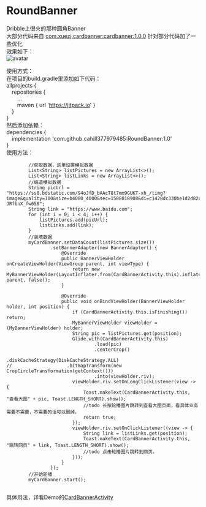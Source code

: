 # RoundBanner  
Dribble上很火的那种圆角Banner  
大部分代码来自 [com.xuezj.cardbanner:cardbanner:1.0.0](https://github.com/xuezj/CardBannerDemo)
针对部分代码加了一些优化  
效果如下：  
![avatar](http://m.qpic.cn/psb?/V12E9lnJ0HXeuU/aU3qb61h0v9WGbN6YaJoF8.yoI5CnRyZBfuKC4DUhlQ!/b/dL4AAAAAAAAA&bo=OARJAgAAAAARB0c!&rf=viewer_4)  

使用方式：  
在项目的build.gradle里添加如下代码：  
allprojects {  
&emsp;repositories {  
&emsp;&emsp;...  
&emsp;&emsp;maven { url 'https://jitpack.io' }  
&emsp;}  
}  
然后添加依赖：  
dependencies {  
&emsp;implementation 'com.github.cahill377979485:RoundBanner:1.0'  
}  
使用方法：

```
        //获取数据，这里设置模拟数据
        List<String> listPictures = new ArrayList<>();
        List<String> listLinks = new ArrayList<>();
        //编造模拟数据
        String picUrl = "https://ss0.bdstatic.com/94oJfD_bAAcT8t7mm9GUKT-xh_/timg?image&quality=100&size=b4000_4000&sec=1588818908&di=c1428dc330be1d2d82cf83be2c695222&src=http://hbimg.b0.upaiyun.com/3804079cb84b828dc620501323a72e29a50e54328922-JRfbnX_fw658";
        String link = "https://www.baidu.com";
        for (int i = 0; i < 4; i++) {
            listPictures.add(picUrl);
            listLinks.add(link);
        }
        //装填数据
        myCardBanner.setDataCount(listPictures.size())
                .setBannerAdapter(new BannerAdapter() {
                    @Override
                    public BannerViewHolder onCreateViewHolder(ViewGroup parent, int viewType) {
                        return new MyBannerViewHolder(LayoutInflater.from(CardBannerActivity.this).inflate(R.layout.common_item_banner, parent, false));
                    }

                    @Override
                    public void onBindViewHolder(BannerViewHolder holder, int position) {
                        if (CardBannerActivity.this.isFinishing()) return;
                        MyBannerViewHolder viewHolder = (MyBannerViewHolder) holder;
                        String pic = listPictures.get(position);
                        Glide.with(CardBannerActivity.this)
                                .load(pic)
                                .centerCrop()
                                .diskCacheStrategy(DiskCacheStrategy.ALL)
//                    .bitmapTransform(new CropCircleTransformation(getContext()))
                                .into(viewHolder.riv);
                        viewHolder.riv.setOnLongClickListener(view -> {
                            Toast.makeText(CardBannerActivity.this, "查看大图" + pic, Toast.LENGTH_SHORT).show();
                            //todo 长按轮播图片跳转到查看大图页面，看具体业务需要不需要，不需要的话可以删掉。
                            return true;
                        });
                        viewHolder.riv.setOnClickListener((view -> {
                            String link = listLinks.get(position);
                            Toast.makeText(CardBannerActivity.this, "跳转网页" + link, Toast.LENGTH_SHORT).show();
                            //todo 点击轮播图片跳转到网页。
                        }));
                    }
                });
        //开始轮播
        myCardBanner.start();
        
```
具体用法，详看Demo的[CardBannerActivity](https://github.com/cahill377979485/RoundBanner/blob/master/app/src/main/java/com/wenlin/roundbanner/CardBannerActivity.java)  
